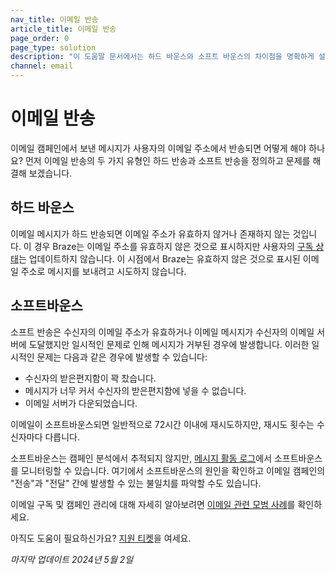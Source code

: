 ```yaml
---
nav_title: 이메일 반송
article_title: 이메일 반송
page_order: 0
page_type: solution
description: "이 도움말 문서에서는 하드 바운스와 소프트 바운스의 차이점을 명확하게 설명합니다."
channel: email
---
```


# 이메일 반송

이메일 캠페인에서 보낸 메시지가 사용자의 이메일 주소에서 반송되면 어떻게 해야 하나요? 먼저 이메일 반송의 두 가지 유형인 하드 반송과 소프트 반송을 정의하고 문제를 해결해 보겠습니다. 

## 하드 바운스

이메일 메시지가 하드 반송되면 이메일 주소가 유효하지 않거나 존재하지 않는 것입니다. 이 경우 Braze는 이메일 주소를 유효하지 않은 것으로 표시하지만 사용자의 [구독 상태][1]는 업데이트하지 않습니다. 이 시점에서 Braze는 유효하지 않은 것으로 표시된 이메일 주소로 메시지를 보내려고 시도하지 않습니다.

## 소프트바운스

소프트 반송은 수신자의 이메일 주소가 유효하거나 이메일 메시지가 수신자의 이메일 서버에 도달했지만 일시적인 문제로 인해 메시지가 거부된 경우에 발생합니다. 이러한 일시적인 문제는 다음과 같은 경우에 발생할 수 있습니다:
- 수신자의 받은편지함이 꽉 찼습니다.
- 메시지가 너무 커서 수신자의 받은편지함에 넣을 수 없습니다.  
- 이메일 서버가 다운되었습니다.

이메일이 소프트바운스되면 일반적으로 72시간 이내에 재시도하지만, 재시도 횟수는 수신자마다 다릅니다.

소프트바운스는 캠페인 분석에서 추적되지 않지만, [메시지 활동 로그][3]에서 소프트바운스를 모니터링할 수 있습니다. 여기에서 소프트바운스의 원인을 확인하고 이메일 캠페인의 "전송"과 "전달" 간에 발생할 수 있는 불일치를 파악할 수도 있습니다.

이메일 구독 및 캠페인 관리에 대해 자세히 알아보려면 [이메일 관련 모범 사례][2]를 확인하세요.

아직도 도움이 필요하신가요? [지원 티켓]({{site.baseurl}}/braze_support/)을 여세요.

_마지막 업데이트 2024년 5월 2일_

[1]: {{site.baseurl}}/user_guide/message_building_by_channel/email/managing_user_subscriptions
[2]: {{site.baseurl}}/user_guide/message_building_by_channel/email/best_practices
[3]: {{site.baseurl}}/user_guide/administrative/app_settings/message_activity_log_tab/
